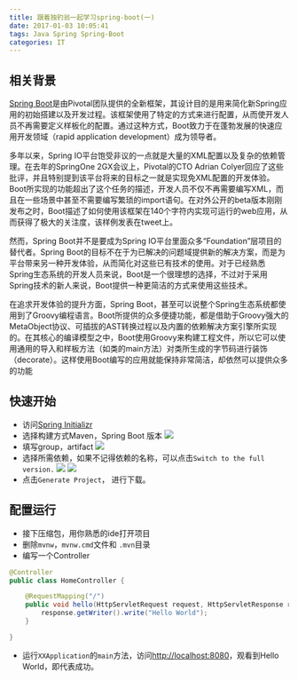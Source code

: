 ```yaml
---
title: 跟着独钓翁一起学习spring-boot(一)
date: 2017-01-03 10:05:41
tags: Java Spring Spring-Boot
categories: IT
---
```

## 相关背景
[Spring Boot](http://projects.spring.io/spring-boot/)是由Pivotal团队提供的全新框架，其设计目的是用来简化新Spring应用的初始搭建以及开发过程。该框架使用了特定的方式来进行配置，从而使开发人员不再需要定义样板化的配置。通过这种方式，Boot致力于在蓬勃发展的快速应用开发领域（rapid application development）成为领导者。

<!--more-->

多年以来，Spring IO平台饱受非议的一点就是大量的XML配置以及复杂的依赖管理。在去年的SpringOne 2GX会议上，Pivotal的CTO Adrian Colyer回应了这些批评，并且特别提到该平台将来的目标之一就是实现免XML配置的开发体验。Boot所实现的功能超出了这个任务的描述，开发人员不仅不再需要编写XML，而且在一些场景中甚至不需要编写繁琐的import语句。在对外公开的beta版本刚刚发布之时，Boot描述了如何使用该框架在140个字符内实现可运行的web应用，从而获得了极大的关注度，该样例发表在tweet上。

然而，Spring Boot并不是要成为Spring IO平台里面众多“Foundation”层项目的替代者。Spring Boot的目标不在于为已解决的问题域提供新的解决方案，而是为平台带来另一种开发体验，从而简化对这些已有技术的使用。对于已经熟悉Spring生态系统的开发人员来说，Boot是一个很理想的选择，不过对于采用Spring技术的新人来说，Boot提供一种更简洁的方式来使用这些技术。

在追求开发体验的提升方面，Spring Boot，甚至可以说整个Spring生态系统都使用到了Groovy编程语言。Boot所提供的众多便捷功能，都是借助于Groovy强大的MetaObject协议、可插拔的AST转换过程以及内置的依赖解决方案引擎所实现的。在其核心的编译模型之中，Boot使用Groovy来构建工程文件，所以它可以使用通用的导入和样板方法（如类的main方法）对类所生成的字节码进行装饰（decorate）。这样使用Boot编写的应用就能保持非常简洁，却依然可以提供众多的功能


## 快速开始
* 访问[Spring Initializr](http://start.spring.io/)
* 选择构建方式Maven，Spring Boot 版本
    ![](1.png)
* 填写group，artifact
    ![](2.png)
* 选择所需依赖，如果不记得依赖的名称，可以点击`Switch to the full version.`
    ![](3-1.png)
    ![](3-2.png)
* 点击`Generate Project`， 进行下载。

## 配置运行
* 接下压缩包，用你熟悉的ide打开项目
* 删除`mvnw`，`mvnw.cmd`文件和 `.mvn`目录
* 编写一个Controller
```java
@Controller
public class HomeController {

    @RequestMapping("/")
    public void hello(HttpServletRequest request, HttpServletResponse response) throws IOException {
        response.getWriter().write("Hello World");
    }

}
```
* 运行`XXApplication`的`main`方法，访问[http://localhost:8080](http://localhost:8080)，观看到Hello World，即代表成功。
